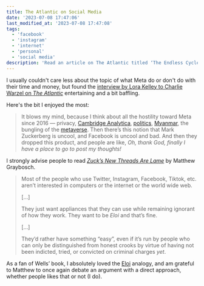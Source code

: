```yaml
---
title: The Atlantic on Social Media
date: '2023-07-08 17:47:06'
last_modified_at: '2023-07-08 17:47:08'
tags:
  - 'facebook'
  - 'instagram'
  - 'internet'
  - 'personal'
  - 'social media'
description: 'Read an article on The Atlantic titled ‘The Endless Cycle of Social Media’, missing the subtitle about Threads by Meta. Slightly amusing nonetheless.'
---
```

I usually couldn't care less about the topic of what Meta do or don't do with their time and money, but found the [interview by Lora Kelley to Charlie Warzel on _The Atlantic_](https://www.theatlantic.com/newsletters/archive/2023/07/threads-meta-twitter-competitor-mark-zuckerberg/674655/) entertaining and a bit baffling. 

Here's the bit I enjoyed the most:

> It blows my mind, because I think about all the hostility toward Meta since 2016 — privacy, [Cambridge Analytica](https://12ft.io/proxy?ref=&q=https://www.theatlantic.com/technology/archive/2018/03/the-cambridge-analytica-scandal-in-three-paragraphs/556046/), [politics](https://12ft.io/proxy?ref=&q=https://www.theatlantic.com/technology/archive/2017/10/what-facebook-did/542502/), [Myanmar](https://12ft.io/proxy?ref=&q=https://www.theatlantic.com/technology/archive/2017/12/could-facebook-be-tried-for-war-crimes/548639/), the bungling of the [metaverse](https://12ft.io/proxy?ref=&q=https://www.theatlantic.com/technology/archive/2021/10/facebook-metaverse-name-change/620449/). Then there’s this notion that Mark Zuckerberg is uncool, and Facebook is uncool and bad. And then they dropped this product, and people are like, *Oh, thank God, finally I have a place to go to post my thoughts!*

I strongly advise people to read [_Zuck’s New Threads Are Lame_](https://starbreaker.org/blog/zucks-new-threads/index.html) by Matthew Graybosch.

> Most of the people who use Twitter, Instagram, Facebook, Tiktok, etc. aren’t interested in computers or the internet or the world wide web.
> 
> [&hellip;]
> 
> They just want appliances that they can use while remaining ignorant of how they work. They want to be _Eloi_ and that’s fine.
> 
> [&hellip;]
> 
> They’d rather have something “easy”, even if it’s run by people who can only be distinguished from honest crooks by virtue of having not been indicted, tried, or convicted on criminal charges _yet_.

As a fan of Wells’ book, I absolutely loved the [Eloi](https://en.wikipedia.org/wiki/Eloi) analogy, and am grateful to Matthew to once again debate an argument with a direct approach, whether people likes that or not (I do).
